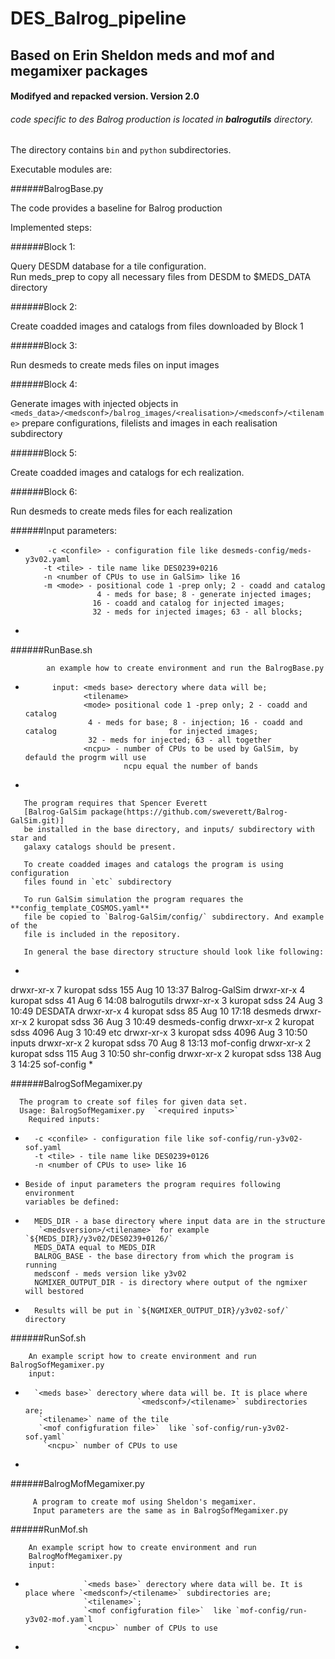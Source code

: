 # DES_Balrog_pipeline
## Based on Erin Sheldon meds and mof and megamixer packages
#### Modifyed and repacked version. Version 2.0
  

###### code specific to des Balrog production is located in **balrogutils** directory.

The directory contains `bin` and `python` subdirectories.

Executable modules are:

######BalrogBase.py

 The code provides a baseline for Balrog production

Implemented steps:

######Block 1: 

   Query DESDM database for a tile configuration.    
   Run meds_prep to copy all necessary files from DESDM to $MEDS_DATA directory

######Block 2: 

   Create coadded images and catalogs from files downloaded by Block 1

######Block 3: 

   Run desmeds to create meds files on input images

######Block 4: 

   Generate images with injected objects in
   `<meds_data>/<medsconf>/balrog_images/<realisation>/<medsconf>/<tilename>` 
   prepare configurations, filelists and images in each realisation subdirectory   

######Block 5: 

   Create coadded images and catalogs for ech realization.

######Block 6: 

   Run desmeds to create meds files for each realization

######Input parameters: 

*          -c <confile> - configuration file like desmeds-config/meds-y3v02.yaml
          -t <tile> - tile name like DES0239+0216
          -n <number of CPUs to use in GalSim> like 16
          -m <mode> - positional code 1 -prep only; 2 - coadd and catalog 
                      4 - meds for base; 8 - generate injected images;
                     16 - coadd and catalog for injected images;
                     32 - meds for injected images; 63 - all blocks;
*

######RunBase.sh  
 
            an example how to create environment and run the BalrogBase.py
*           input: <meds base> derectory where data will be;
                   <tilename>
                   <mode> positional code 1 -prep only; 2 - coadd and catalog 
	                4 - meds for base; 8 - injection; 16 - coadd and catalog                         for injected images; 
	                32 - meds for injected; 63 - all together
                   <ncpu> - number of CPUs to be used by GalSim, by defauld the progrm will use
                            ncpu equal the number of bands
*

       The program requires that Spencer Everett 
       [Balrog-GalSim package(https://github.com/sweverett/Balrog-GalSim.git)] 
       be installed in the base directory, and inputs/ subdirectory with star and
       galaxy catalogs should be present.

       To create coadded images and catalogs the program is using configuration
       files found in `etc` subdirectory

       To run GalSim simulation the program requares the **config_template_COSMOS.yaml**
       file be copied to `Balrog-GalSim/config/` subdirectory. And example of the
       file is included in the repository.

       In general the base directory structure should look like following:
*       
drwxr-xr-x 7 kuropat sdss     155 Aug 10 13:37 Balrog-GalSim
drwxr-xr-x 4 kuropat sdss      41 Aug  6 14:08 balrogutils
drwxr-xr-x 3 kuropat sdss      24 Aug  3 10:49 DESDATA
drwxr-xr-x 4 kuropat sdss      85 Aug 10 17:18 desmeds
drwxr-xr-x 2 kuropat sdss      36 Aug  3 10:49 desmeds-config
drwxr-xr-x 2 kuropat sdss    4096 Aug  3 10:49 etc
drwxr-xr-x 3 kuropat sdss    4096 Aug  3 10:50 inputs
drwxr-xr-x 2 kuropat sdss      70 Aug  8 13:13 mof-config
drwxr-xr-x 2 kuropat sdss     115 Aug  3 10:50 shr-config
drwxr-xr-x 2 kuropat sdss     138 Aug  3 14:25 sof-config
*

######BalrogSofMegamixer.py
 
      The program to create sof files for given data set.
      Usage: BalrogSofMegamixer.py  `<required inputs>`
        Required inputs:
*
        -c <confile> - configuration file like sof-config/run-y3v02-sof.yaml
        -t <tile> - tile name like DES0239+0126
        -n <number of CPUs to use> like 16
*
      Beside of input parameters the program requires following environment 
      variables be defined:
*        
        MEDS_DIR - a base directory where input data are in the structure
         `<medsversion>/<tilename>` for example `${MEDS_DIR}/y3v02/DES0239+0126/`
        MEDS_DATA equal to MEDS_DIR 
        BALROG_BASE - the base directory from which the program is running
        medsconf - meds version like y3v02
        NGMIXER_OUTPUT_DIR - is directory where output of the ngmixer will bestored
*
        Results will be put in `${NGMIXER_OUTPUT_DIR}/y3v02-sof/` directory


######RunSof.sh
 
        An example script how to create environment and run BalrogSofMegamixer.py
        input:
* 
        `<meds base>` derectory where data will be. It is place where 
                               `<medsconf>/<tilename>` subdirectories are;
         `<tilename>` name of the tile
         `<mof configfuration file>`  like `sof-config/run-y3v02-sof.yaml`
          `<ncpu>` number of CPUs to use
*
######BalrogMofMegamixer.py 

         A program to create mof using Sheldon's megamixer.
         Input parameters are the same as in BalrogSofMegamixer.py

######RunMof.sh 

        An example script how to create environment and run
        BalrogMofMegamixer.py
        input:
*
                   `<meds base>` derectory where data will be. It is place where `<medsconf>/<tilename>` subdirectories are;
                   `<tilename>`;
                   `<mof configfuration file>`  like `mof-config/run-y3v02-mof.yam`l
                   `<ncpu>` number of CPUs to use
*
